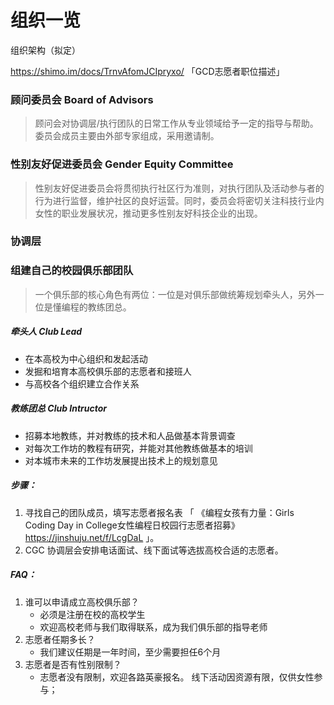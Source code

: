 # 组织一览

组织架构（拟定）

<https://shimo.im/docs/TrnvAfomJCIpryxo/> 
「GCD志愿者职位描述」

### 顾问委员会 Board of Advisors

> 顾问会对协调层/执行团队的日常工作从专业领域给予一定的指导与帮助。委员会成员主要由外部专家组成，采用邀请制。


### 性别友好促进委员会 Gender Equity Committee

> 性别友好促进委员会将贯彻执行社区行为准则，对执行团队及活动参与者的行为进行监督，维护社区的良好运营。同时，委员会将密切关注科技行业内女性的职业发展状况，推动更多性别友好科技企业的出现。

### 协调层





### 组建自己的校园俱乐部团队

> 一个俱乐部的核心角色有两位：一位是对俱乐部做统筹规划牵头人，另外一位是懂编程的教练团总。

##### 牵头人 Club Lead

- 在本高校为中心组织和发起活动
- 发掘和培育本高校俱乐部的志愿者和接班人
- 与高校各个组织建立合作关系

##### 教练团总 Club Intructor

- 招募本地教练，并对教练的技术和人品做基本背景调查
- 对每次工作坊的教程有研究，并能对其他教练做基本的培训
- 对本城市未来的工作坊发展提出技术上的规划意见

##### 步骤：

1. 寻找自己的团队成员，填写志愿者报名表 「 《编程女孩有力量：Girls Coding Day in College女性编程日校园行志愿者招募》https://jinshuju.net/f/LcgDaL 」。
2. CGC 协调层会安排电话面试、线下面试等选拔高校合适的志愿者。

##### FAQ：

1. 谁可以申请成立高校俱乐部？
   - 必须是注册在校的高校学生
   - 欢迎高校老师与我们取得联系，成为我们俱乐部的指导老师
2. 志愿者任期多长？
   - 我们建议任期是一年时间，至少需要担任6个月
3. 志愿者是否有性别限制？
   - 志愿者没有限制，欢迎各路英豪报名。 线下活动因资源有限，仅供女性参与；